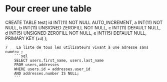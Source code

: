 
#  Pour creer une table 
CREATE TABLE test(
	id INT(11) NOT NULL AUTO_INCREMENT,
    a INT(11) NOT NULL,
    b INT(11) UNSIGNED ZEROFILL NOT NULL,
    c INT(11) DEFAULT NULL,
    d INT(5) UNSIGNED ZEROFILL NOT NULL,
    e INT(15) DEFAULT NULL,
    PRIMARY KEY (`id`)
);

    7    La liste de tous les utilisateurs vivant à une adresse sans numéro ;
        ```sql
        SELECT users.first_name, users.last_name
        FROM users,addresses
        WHERE users.id = addresses.user_id
        AND addresses.number IS NULL;
        ```

